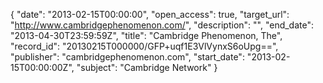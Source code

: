 {
  "date": "2013-02-15T00:00:00", 
  "open_access": true, 
  "target_url": "http://www.cambridgephenomenon.com/", 
  "description": "", 
  "end_date": "2013-04-30T23:59:59Z", 
  "title": "Cambridge Phenomenon, The", 
  "record_id": "20130215T000000/GFP+uqf1E3VlVynxS6oUpg==", 
  "publisher": "cambridgephenomenon.com", 
  "start_date": "2013-02-15T00:00:00Z", 
  "subject": "Cambridge Network"
}

